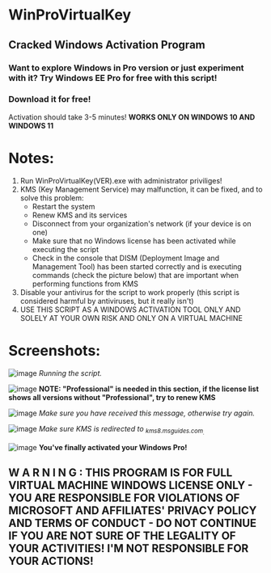 # WinProVirtualKey
## Cracked Windows Activation Program

### Want to explore Windows in Pro version or just experiment with it? Try Windows EE Pro for free with this script!
### Download it for free!
Activation should take 3-5 minutes!
<b>WORKS ONLY ON WINDOWS 10 AND WINDOWS 11</b>

# Notes:
1. Run WinProVirtualKey(VER).exe with administrator priviliges!
2. KMS (Key Management Service) may malfunction, it can be fixed, and to solve this problem:
    - Restart the system
    - Renew KMS and its services
    - Disconnect from your organization's network (if your device is on one)
    - Make sure that no Windows license has been activated while executing the script
    - Check in the console that DISM (Deployment Image and Management Tool) has been started correctly and is executing commands (check the picture below) that are important when performing functions from KMS
3. Disable your antivirus for the script to work properly (this script is considered harmful by antiviruses, but it really isn't)
4. USE THIS SCRIPT AS A WINDOWS ACTIVATION TOOL ONLY AND SOLELY AT YOUR OWN RISK AND ONLY ON A VIRTUAL MACHINE

# Screenshots:
![image](https://user-images.githubusercontent.com/83708878/222952393-258a3b62-5c96-4950-baf2-a2d0a46c6433.png)
<i>Running the script.</i>

![image](https://user-images.githubusercontent.com/83708878/222952436-9ad9d1bb-0d27-452f-8ddf-7c0882c8ab52.png)
<b>NOTE: "Professional" is needed in this section, if the license list shows all versions without "Professional", try to renew KMS</b>

![image](https://user-images.githubusercontent.com/83708878/222952525-5c9b6573-0082-4163-98fb-ec575988b0ca.png)
<i>Make sure you have received this message, otherwise try again.</i>

![image](https://user-images.githubusercontent.com/83708878/222952595-e143cdbb-0b2b-47a2-8e75-502fa6159bc8.png)
<i>Make sure KMS is redirected to <sub>kms8.msguides.com<sub>.</i>

![image](https://user-images.githubusercontent.com/83708878/222952767-f4e303ee-cb69-4318-bf76-25a60e12d079.png)
<b>You've finally activated your Windows Pro!</b>





## <b>W A R N I N G :   THIS PROGRAM IS FOR FULL VIRTUAL MACHINE WINDOWS LICENSE ONLY - YOU ARE RESPONSIBLE FOR VIOLATIONS OF MICROSOFT AND AFFILIATES' PRIVACY POLICY AND TERMS OF CONDUCT - DO NOT CONTINUE IF YOU ARE NOT SURE OF THE LEGALITY OF YOUR ACTIVITIES! I'M NOT RESPONSIBLE FOR YOUR ACTIONS!</b>
